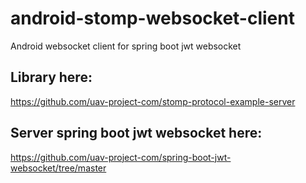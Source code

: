 # android-stomp-websocket-client
Android websocket client for spring boot jwt websocket
## Library here:
https://github.com/uav-project-com/stomp-protocol-example-server
## Server spring boot jwt websocket here:
https://github.com/uav-project-com/spring-boot-jwt-websocket/tree/master
